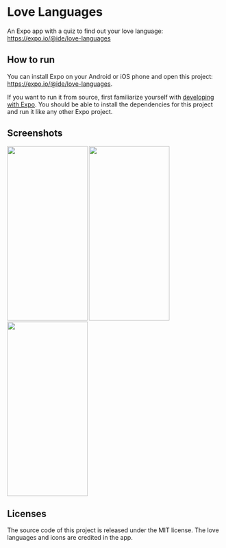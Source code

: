 # Love Languages
An Expo app with a quiz to find out your love language: https://expo.io/@ide/love-languages

## How to run

You can install Expo on your Android or iOS phone and open this project: https://expo.io/@ide/love-languages.

If you want to run it from source, first familiarize yourself with [developing with Expo](https://docs.expo.io/). You should be able to install the dependencies for this project and run it like any other Expo project.

## Screenshots
<img src="https://user-images.githubusercontent.com/379606/36056609-a3bed2d2-0dba-11e8-977d-3f7a8be0bfa2.PNG" width="187.5" height="406" /> <img src="https://user-images.githubusercontent.com/379606/36056610-a3da54bc-0dba-11e8-9ed7-f28942a0133d.PNG" width="187.5" height="406" /> <img src="https://user-images.githubusercontent.com/379606/36056611-a3f56270-0dba-11e8-8f21-97610567309f.PNG" width="187.5" height="406" />

## Licenses

The source code of this project is released under the MIT license. The love languages and icons are credited in the app.
